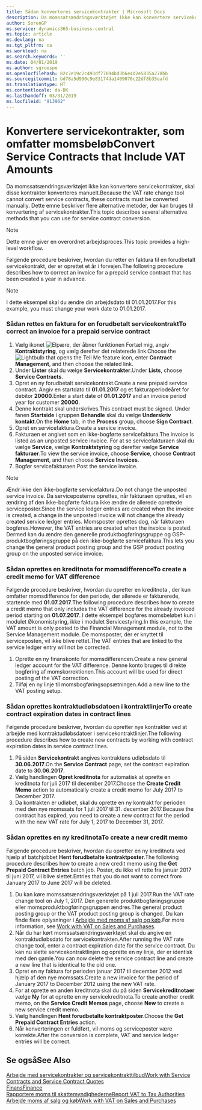 ```yaml
---
title: Sådan konverteres servicekontrakter | Microsoft Docs
description: Da momssatsændringsværktøjet ikke kan konvertere servicekontrakter, skal disse kontrakter konverteres manuelt. Dette emne beskriver flere alternative metoder, der kan bruges til konvertering af servicekontrakter.
author: SorenGP
ms.service: dynamics365-business-central
ms.topic: article
ms.devlang: na
ms.tgt_pltfrm: na
ms.workload: na
ms.search.keywords: ''
ms.date: 04/01/2019
ms.author: sgroespe
ms.openlocfilehash: 82c7e19c2c493df77094bd3b6e4d2e5835a278bb
ms.sourcegitcommit: bd78a5d990c9e83174da1409076c22df8b35eafd
ms.translationtype: HT
ms.contentlocale: da-DK
ms.lasthandoff: 03/31/2019
ms.locfileid: "913962"
---
```

# <a name="convert-service-contracts-that-include-vat-amounts"></a><span data-ttu-id="15084-104">Konvertere servicekontrakter, som omfatter momsbeløb</span><span class="sxs-lookup"><span data-stu-id="15084-104">Convert Service Contracts that Include VAT Amounts</span></span>
<span data-ttu-id="15084-105">Da momssatsændringsværktøjet ikke kan konvertere servicekontrakter, skal disse kontrakter konverteres manuelt.</span><span class="sxs-lookup"><span data-stu-id="15084-105">Because the VAT rate change tool cannot convert service contracts, these contracts must be converted manually.</span></span> <span data-ttu-id="15084-106">Dette emne beskriver flere alternative metoder, der kan bruges til konvertering af servicekontrakter.</span><span class="sxs-lookup"><span data-stu-id="15084-106">This topic describes several alternative methods that you can use for service contract conversion.</span></span>  

> [!NOTE]  
>  <span data-ttu-id="15084-107">Dette emne giver en overordnet arbejdsproces.</span><span class="sxs-lookup"><span data-stu-id="15084-107">This topic provides a high-level workflow.</span></span>  

 <span data-ttu-id="15084-108">Følgende procedure beskriver, hvordan du retter en faktura til en forudbetalt servicekontrakt, der er oprettet et år i forvejen.</span><span class="sxs-lookup"><span data-stu-id="15084-108">The following procedure describes how to correct an invoice for a prepaid service contract that has been created a year in advance.</span></span>  

> [!NOTE]  
>  <span data-ttu-id="15084-109">I dette eksempel skal du ændre din arbejdsdato til 01.01.2017.</span><span class="sxs-lookup"><span data-stu-id="15084-109">For this example, you must change your work date to 01.01.2017.</span></span>  

### <a name="to-correct-an-invoice-for-a-prepaid-service-contract"></a><span data-ttu-id="15084-110">Sådan rettes en faktura for en forudbetalt servicekontrakt</span><span class="sxs-lookup"><span data-stu-id="15084-110">To correct an invoice for a prepaid service contract</span></span>  
1. <span data-ttu-id="15084-111">Vælg ikonet ![Elpære, der åbner funktionen Fortæl mig](media/ui-search/search_small.png "Fortæl mig, hvad du vil foretage dig"), angiv **Kontraktstyring**, og vælg derefter det relaterede link.</span><span class="sxs-lookup"><span data-stu-id="15084-111">Choose the ![Lightbulb that opens the Tell Me feature](media/ui-search/search_small.png "Tell me what you want to do") icon, enter **Contract Management**, and then choose the related link.</span></span>  
2. <span data-ttu-id="15084-112">Under **Lister** skal du vælge **Servicekontrakter**.</span><span class="sxs-lookup"><span data-stu-id="15084-112">Under **Lists**, choose **Service Contracts**.</span></span>  
3. <span data-ttu-id="15084-113">Opret en ny forudbetalt servicekontrakt.</span><span class="sxs-lookup"><span data-stu-id="15084-113">Create a new prepaid service contract.</span></span> <span data-ttu-id="15084-114">Angiv en startdato til **01.01.2017** og et fakturaperiodeåret for debitor **20000**.</span><span class="sxs-lookup"><span data-stu-id="15084-114">Enter a start date of **01.01.2017** and an invoice period year for customer **20000**.</span></span>  
4. <span data-ttu-id="15084-115">Denne kontrakt skal underskrives.</span><span class="sxs-lookup"><span data-stu-id="15084-115">This contract must be signed.</span></span> <span data-ttu-id="15084-116">Under fanen **Startside** i gruppen **Behandle** skal du vælge **Underskriv kontakt**.</span><span class="sxs-lookup"><span data-stu-id="15084-116">On the **Home** tab, in the **Process** group, choose **Sign Contract**.</span></span>  
5. <span data-ttu-id="15084-117">Opret en servicefaktura.</span><span class="sxs-lookup"><span data-stu-id="15084-117">Create a service invoice.</span></span>
6. <span data-ttu-id="15084-118">Fakturaen er angivet som en ikke-bogførte servicefaktura.</span><span class="sxs-lookup"><span data-stu-id="15084-118">The invoice is listed as an unposted service invoice.</span></span> <span data-ttu-id="15084-119">For at se servicefakturaen skal du vælge **Service**, vælge **Kontraktstyring** og derefter vælge **Service fakturaer**.</span><span class="sxs-lookup"><span data-stu-id="15084-119">To view the service invoice, choose **Service**, choose **Contract Management**, and then choose **Service Invoices**.</span></span>  
7. <span data-ttu-id="15084-120">Bogfør servicefakturaen.</span><span class="sxs-lookup"><span data-stu-id="15084-120">Post the service invoice.</span></span>  

> [!NOTE]  
>  <span data-ttu-id="15084-121">Ændr ikke den ikke-bogførte servicefaktura.</span><span class="sxs-lookup"><span data-stu-id="15084-121">Do not change the unposted service invoice.</span></span> <span data-ttu-id="15084-122">Da serviceposterne oprettes, når fakturaen oprettes, vil en ændring af den ikke-bogførte faktura ikke ændre de allerede oprettede serviceposter.</span><span class="sxs-lookup"><span data-stu-id="15084-122">Since the service ledger entries are created when the invoice is created, a change in the unposted invoice will not change the already created service ledger entries.</span></span> <span data-ttu-id="15084-123">Momsposter oprettes dog, når fakturaen bogføres.</span><span class="sxs-lookup"><span data-stu-id="15084-123">However, the VAT entries are created when the invoice is posted.</span></span> <span data-ttu-id="15084-124">Dermed kan du ændre den generelle produktbogføringsgruppe og GSP-produktbogføringsgruppe på den ikke-bogførte servicefaktura.</span><span class="sxs-lookup"><span data-stu-id="15084-124">This lets you change the general product posting group and the GSP product posting group on the unposted service invoice.</span></span>  

### <a name="to-create-a-credit-memo-for-vat-difference"></a><span data-ttu-id="15084-125">Sådan oprettes en kreditnota for momsdifference</span><span class="sxs-lookup"><span data-stu-id="15084-125">To create a credit memo for VAT difference</span></span>  
<span data-ttu-id="15084-126">Følgende procedure beskriver, hvordan du opretter en kreditnota , der kun omfatter momsdifference for den periode, der allerede er fakturerede, startende med **01.07.2017**.</span><span class="sxs-lookup"><span data-stu-id="15084-126">The following procedure describes how to create a credit memo that only includes the VAT difference for the already invoiced period starting on **01.07.2017**.</span></span> <span data-ttu-id="15084-127">I dette eksempel bogføres momsbeløbet kun i modulet Økonomistyring, ikke i modulet Servicestyring.</span><span class="sxs-lookup"><span data-stu-id="15084-127">In this example, the VAT amount is only posted to the Financial Management module, not to the Service Management module.</span></span> <span data-ttu-id="15084-128">De momsposter, der er knyttet til serviceposten, vil ikke blive rettet.</span><span class="sxs-lookup"><span data-stu-id="15084-128">The VAT entries that are linked to the service ledger entry will not be corrected.</span></span>  

1. <span data-ttu-id="15084-129">Oprette en ny finanskonto for momsdifferencen.</span><span class="sxs-lookup"><span data-stu-id="15084-129">Create a new general ledger account for the VAT difference.</span></span> <span data-ttu-id="15084-130">Denne konto bruges til direkte bogføring af momskorrektionen.</span><span class="sxs-lookup"><span data-stu-id="15084-130">This account will be used for direct posting of the VAT correction.</span></span>  
2. <span data-ttu-id="15084-131">Tilføj en ny linje til momsbogføringsopsætningen.</span><span class="sxs-lookup"><span data-stu-id="15084-131">Add a new line to the VAT posting setup.</span></span>  

### <a name="to-create-contract-expiration-dates-in-contract-lines"></a><span data-ttu-id="15084-132">Sådan oprettes kontraktudløbsdatoen i kontraktlinjer</span><span class="sxs-lookup"><span data-stu-id="15084-132">To create contract expiration dates in contract lines</span></span>  
<span data-ttu-id="15084-133">Følgende procedure beskriver, hvordan du opretter nye kontrakter ved at arbejde med kontraktudløbsdatoer i servicekontraktlinjer.</span><span class="sxs-lookup"><span data-stu-id="15084-133">The following procedure describes how to create new contracts by working with contract expiration dates in service contract lines.</span></span>  

1. <span data-ttu-id="15084-134">På siden **Servicekontrakt** angives kontraktens udløbsdato til **30.06.2017**.</span><span class="sxs-lookup"><span data-stu-id="15084-134">On the **Service Contract** page, set the contract expiration date to **30.06.2017**.</span></span>  
2. <span data-ttu-id="15084-135">Vælg handlingen **Opret kreditnota** for automatisk at oprette en kreditnota for juli 2017 til december 2017.</span><span class="sxs-lookup"><span data-stu-id="15084-135">Choose the **Create Credit Memo** action to automatically create a credit memo for July 2017 to December 2017.</span></span>  
3. <span data-ttu-id="15084-136">Da kontrakten er udløbet, skal du oprette en ny kontrakt for perioden med den nye momssats for 1 juli 2017 til 31. december 2017.</span><span class="sxs-lookup"><span data-stu-id="15084-136">Because the contract has expired, you need to create a new contract for the period with the new VAT rate for July 1, 2017 to December 31, 2017.</span></span>  

### <a name="to-create-a-new-credit-memo"></a><span data-ttu-id="15084-137">Sådan oprettes en ny kreditnota</span><span class="sxs-lookup"><span data-stu-id="15084-137">To create a new credit memo</span></span>  
<span data-ttu-id="15084-138">Følgende procedure beskriver, hvordan du opretter en ny kreditnota ved hjælp af batchjobbet **Hent forudbetalte kontraktposter**.</span><span class="sxs-lookup"><span data-stu-id="15084-138">The following procedure describes how to create a new credit memo using the **Get Prepaid Contract Entries** batch job.</span></span> <span data-ttu-id="15084-139">Poster, du ikke vil rette fra januar 2017 til juni 2017, vil blive slettet.</span><span class="sxs-lookup"><span data-stu-id="15084-139">Entries that you do not want to correct from January 2017 to June 2017 will be deleted.</span></span>  

1. <span data-ttu-id="15084-140">Du kan køre momssatsændringsværktøjet på 1 juli 2017.</span><span class="sxs-lookup"><span data-stu-id="15084-140">Run the VAT rate change tool on July 1, 2017.</span></span> <span data-ttu-id="15084-141">Den generelle produktbogføringsgruppe eller momsproduktbogføringsgruppen ændres.</span><span class="sxs-lookup"><span data-stu-id="15084-141">The general product posting group or the VAT product posting group is changed.</span></span> <span data-ttu-id="15084-142">Du kan finde flere oplysninger i [Arbejde med moms af salg og køb](finance-work-with-vat.md).</span><span class="sxs-lookup"><span data-stu-id="15084-142">For more information, see [Work with VAT on Sales and Purchases](finance-work-with-vat.md).</span></span>  
2. <span data-ttu-id="15084-143">Når du har kørt momssatsændringsværktøjet skal du angive en kontraktudløbsdato for servicekontrakten.</span><span class="sxs-lookup"><span data-stu-id="15084-143">After running the VAT rate change tool, enter a contract expiration date for the service contract.</span></span> <span data-ttu-id="15084-144">Du kan nu slette servicekontraktlinjen og oprette en ny linje, der er identisk med den gamle.</span><span class="sxs-lookup"><span data-stu-id="15084-144">You can now delete the service contract line and create a new line that is identical to the old one.</span></span>  
3. <span data-ttu-id="15084-145">Opret en ny faktura for perioden januar 2017 til december 2012 ved hjælp af den nye momssats.</span><span class="sxs-lookup"><span data-stu-id="15084-145">Create a new invoice for the period of January 2017 to December 2012 using the new VAT rate.</span></span>  
4. <span data-ttu-id="15084-146">For at oprette en anden kreditnota skal du på siden **Servicekreditnotaer** vælge **Ny** for at oprette en ny servicekreditnota.</span><span class="sxs-lookup"><span data-stu-id="15084-146">To create another credit memo, on the **Service Credit Memos** page, choose **New** to create a new service credit memo.</span></span>  
5. <span data-ttu-id="15084-147">Vælg handlingen **Hent forudbetalte kontraktposter**.</span><span class="sxs-lookup"><span data-stu-id="15084-147">Choose the **Get Prepaid Contract Entries** action.</span></span>  
6. <span data-ttu-id="15084-148">Når konverteringen er fuldført, vil moms og serviceposter være korrekte.</span><span class="sxs-lookup"><span data-stu-id="15084-148">After the conversion is complete, VAT and service ledger entries will be correct.</span></span>  

## <a name="see-also"></a><span data-ttu-id="15084-149">Se også</span><span class="sxs-lookup"><span data-stu-id="15084-149">See Also</span></span>  
[<span data-ttu-id="15084-150">Arbejde med servicekontrakter og servicekontrakttilbud</span><span class="sxs-lookup"><span data-stu-id="15084-150">Work with Service Contracts and Service Contract Quotes</span></span>](service-how-to-create-service-contracts-and-service-contract-quotes.md)  
[<span data-ttu-id="15084-151">Finans</span><span class="sxs-lookup"><span data-stu-id="15084-151">Finance</span></span>](finance.md)  
[<span data-ttu-id="15084-152">Rapportere moms til skattemyndighederne</span><span class="sxs-lookup"><span data-stu-id="15084-152">Report VAT to Tax Authorities</span></span>](finance-how-report-vat.md)  
[<span data-ttu-id="15084-153">Arbejde moms af salg og køb</span><span class="sxs-lookup"><span data-stu-id="15084-153">Work with VAT on Sales and Purchases</span></span>](finance-work-with-vat.md)  

